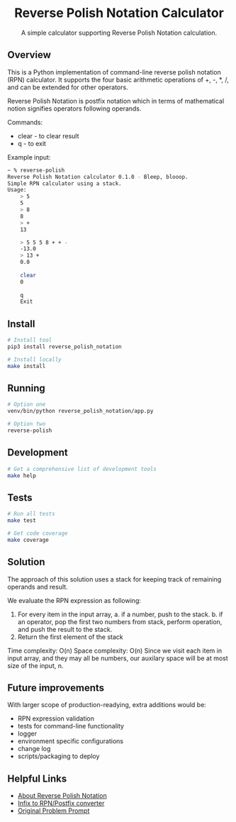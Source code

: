 <div align="center">

# Reverse Polish Notation Calculator

A simple calculator supporting Reverse Polish Notation calculation. 

</div>

## Overview
This is a Python implementation of command-line reverse polish notation (RPN) calculator.
It supports the four basic arithmetic operations of +, -, *, /, and can be extended for
other operators. 

Reverse Polish Notation is postfix notation which in terms of mathematical notion
signifies operators following operands.

Commands:
* clear - to clear result
* q - to exit

Example input:
```bash
~ % reverse-polish
Reverse Polish Notation calculator 0.1.0 - Bleep, blooop.
Simple RPN calculator using a stack.
Usage:
    > 5 
    5
    > 8
    8
    > +
    13

    > 5 5 5 8 + + -
    -13.0
    > 13 +
    0.0
    
    clear
    0
    
    q
    Exit
```

## Install

```bash
# Install tool
pip3 install reverse_polish_notation

# Install locally
make install
```

## Running

```bash
# Option one
venv/bin/python reverse_polish_notation/app.py

# Option two
reverse-polish 
```

## Development

```bash
# Get a comprehensive list of development tools
make help
```

## Tests

```bash
# Run all tests
make test

# Get code coverage
make coverage
```

## Solution
The approach of this solution uses a stack for keeping track of remaining operands and result.

We evaluate the RPN expression as following:
1. For every item in the input array, 
   a. if a number, push to the stack. 
   b. if an operator, pop the first two numbers from stack, perform operation, and push the result to the stack.
2. Return the first element of the stack

Time complexity: O(n)
Space complexity: O(n)
Since we visit each item in input array, and they may all be numbers, 
our auxilary space will be at most size of the input, n. 

## Future improvements
With larger scope of production-readying, extra additions would be:
* RPN expression validation
* tests for command-line functionality
* logger
* environment specific configurations
* change log
* scripts/packaging to deploy

## Helpful Links
* [About Reverse Polish Notation](https://en.wikipedia.org/wiki/Reverse_Polish_notation)
* [Infix to RPN/Postfix converter](https://www.mathblog.dk/tools/infix-postfix-converter/) 
* [Original Problem Prompt](https://gist.github.com/dennisbaskin/5979ff6a0d8c1e90b59d060155862767)
